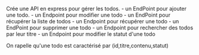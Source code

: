 Crée une API en express pour gérer les todos.
    - un EndPoint pour ajouter une todo.
    - un Endpoint pour modifier une todo
    - un EndPoint pour récupérer la liste de todos
    - un Endpoint pour récupérer une todo
    - un EndPoint pour supprimer une todo
    - un Endpoint pour rechercher des todos par leur titre
    - un Endpoint pour modifier le statut d'une todo

On rapelle qu'une todo est caractérisé par (id,titre,contenu,statut)